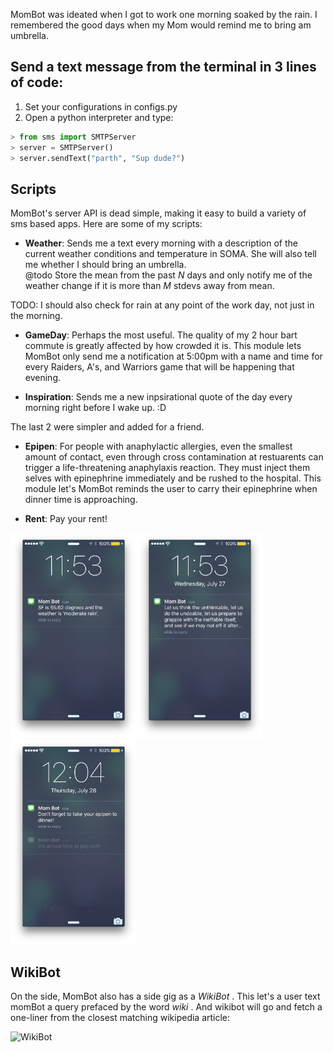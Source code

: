 
MomBot was ideated when I got to work one morning soaked by the rain. I remembered the good days when my Mom would remind me to bring am umbrella.

## Send a text message from the terminal in 3 lines of code:
1. Set your configurations in configs.py
2. Open a python interpreter and type:
```python
> from sms import SMTPServer
> server = SMTPServer()
> server.sendText("parth", "Sup dude?")
```




## Scripts
MomBot's server API is dead simple, making it easy to build a variety of sms based apps. Here are some of my scripts:

* **Weather**: Sends me a text every morning with a description of the current weather conditions and temperature in SOMA. She will also tell me whether I should bring an umbrella.  
    @todo Store the mean from the past _N_ days and only notify me of the weather change if it is more than _M_ stdevs away from mean. 
    
TODO: I should also check for rain at any point of the work day, not just in the morning.
    
* **GameDay**: Perhaps the most useful. The quality of my 2 hour bart commute is greatly affected by how crowded it is. This module lets MomBot only send me a notification at 5:00pm with a name and time for every Raiders, A's, and Warriors game that will be happening that evening.
    
* **Inspiration**: Sends me a new inpsirational quote of the day every morning right before I wake up. :D
    
The last 2 were simpler and added for a friend.
    
* **Epipen**: For people with anaphylactic allergies, even the smallest amount of contact, even through cross contamination at restuarents can trigger a life-threatening anaphylaxis reaction. They must inject them selves with epinephrine immediately and be rushed to the hospital. This module let's MomBot reminds the user to carry their epinephrine when dinner time is approaching. 
    
* **Rent**: Pay your rent!
    
<img src="https://github.com/helloparth/MomBot/raw/master/weather.png" width="202"/><img src="https://github.com/helloparth/MomBot/raw/master/inspiration.png" width="202"/><img src="https://github.com/helloparth/MomBot/raw/master/epipen_rent.png" width="202"/>


    
## WikiBot

On the side, MomBot also has a side gig as a _WikiBot_ . This let's a user text momBot a query prefaced by the word _wiki_ . And wikibot will go and fetch a one-liner from the closest matching wikipedia article:

![WikiBot](http://i.giphy.com/GWlDzsdighIwo.gif)


